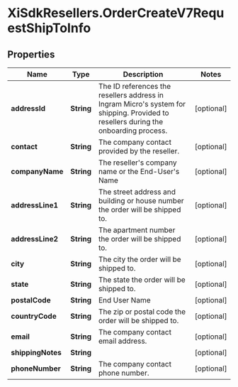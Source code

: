 # XiSdkResellers.OrderCreateV7RequestShipToInfo

## Properties

Name | Type | Description | Notes
------------ | ------------- | ------------- | -------------
**addressId** | **String** | The ID references the resellers address in Ingram Micro&#39;s system for shipping. Provided to resellers during the onboarding process. | [optional] 
**contact** | **String** | The company contact provided by the reseller. | [optional] 
**companyName** | **String** | The reseller&#39;s company name or the End-User&#39;s Name | [optional] 
**addressLine1** | **String** | The street address and building or house number the order will be shipped to. | [optional] 
**addressLine2** | **String** | The apartment number the order will be shipped to. | [optional] 
**city** | **String** | The city the order will be shipped to. | [optional] 
**state** | **String** | The state the order will be shipped to. | [optional] 
**postalCode** | **String** | End User Name | [optional] 
**countryCode** | **String** | The zip or postal code the order will be shipped to. | [optional] 
**email** | **String** | The company contact email address. | [optional] 
**shippingNotes** | **String** |  | [optional] 
**phoneNumber** | **String** | The company contact phone number. | [optional] 


